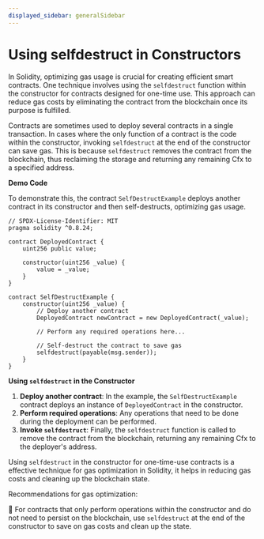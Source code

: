 ```yaml
---
displayed_sidebar: generalSidebar
---
```


# Using selfdestruct in Constructors

In Solidity, optimizing gas usage is crucial for creating efficient smart contracts. One technique involves using the `selfdestruct` function within the constructor for contracts designed for one-time use. This approach can reduce gas costs by eliminating the contract from the blockchain once its purpose is fulfilled.

Contracts are sometimes used to deploy several contracts in a single transaction. In cases where the only function of a contract is the code within the constructor, invoking `selfdestruct` at the end of the constructor can save gas. This is because `selfdestruct` removes the contract from the blockchain, thus reclaiming the storage and returning any remaining Cfx to a specified address.

**Demo Code**

To demonstrate this, the contract `SelfDestructExample` deploys another contract in its constructor and then self-destructs, optimizing gas usage.

```solidity
// SPDX-License-Identifier: MIT
pragma solidity ^0.8.24;

contract DeployedContract {
    uint256 public value;

    constructor(uint256 _value) {
        value = _value;
    }
}

contract SelfDestructExample {
    constructor(uint256 _value) {
        // Deploy another contract
        DeployedContract newContract = new DeployedContract(_value);

        // Perform any required operations here...

        // Self-destruct the contract to save gas
        selfdestruct(payable(msg.sender));
    }
}
```

**Using `selfdestruct` in the Constructor**

1. **Deploy another contract**: In the example, the `SelfDestructExample` contract deploys an instance of `DeployedContract` in the constructor.
2. **Perform required operations**: Any operations that need to be done during the deployment can be performed.
3. **Invoke `selfdestruct`**: Finally, the `selfdestruct` function is called to remove the contract from the blockchain, returning any remaining Cfx to the deployer's address.

Using `selfdestruct` in the constructor for one-time-use contracts is a effective technique for gas optimization in Solidity, it helps in reducing gas costs and cleaning up the blockchain state.

Recommendations for gas optimization:

🌟 For contracts that only perform operations within the constructor and do not need to persist on the blockchain, use `selfdestruct` at the end of the constructor to save on gas costs and clean up the state.
